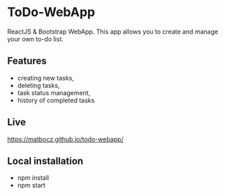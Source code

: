 # ToDo-WebApp
ReactJS & Bootstrap WebApp. This app allows you to create and manage your own to-do list.

## Features
- creating new tasks,
- deleting tasks,
- task status management,
- history of completed tasks

## Live
https://matbocz.github.io/todo-webapp/

## Local installation
- npm install
- npm start

